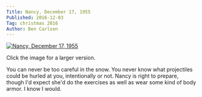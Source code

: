 ```yaml
---
Title: Nancy, December 17, 1955
Published: 2016-12-03
Tag: christmas 2016
Author: Ben Carlsen
---
```


[![Nancy, December 17, 1955](http://blog.arkholt.com/media/decstrips2016/03-nancy-12-17-55.gif)](http://blog.arkholt.com/media/decstrips2016/03-nancy-12-17-55.gif)

Click the image for a larger version.

You can never be too careful in the snow. You never know what projectiles could be hurled at you, intentionally or not. Nancy is right to prepare, though I'd expect she'd do the exercises as well as wear some kind of body armor. I know I would.

